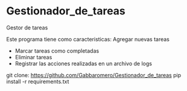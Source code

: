 # Gestionador_de_tareas
Gestor de tareas

Este programa tiene como caracteristicas: 
Agregar nuevas tareas
- Marcar tareas como completadas
- Eliminar tareas
- Registrar las acciones realizadas en un archivo de logs

git clone: https://github.com/Gabbaromero/Gestionador_de_tareas
pip install -r requirements.txt
